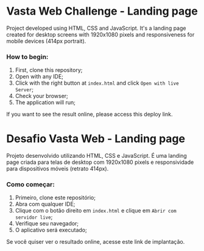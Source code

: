# Vasta Web Challenge - Landing page

Project developed using HTML, CSS and JavaScript. It's a landing page created for desktop screens with 1920x1080 pixels and responsiveness for mobile devices (414px portrait).

### How to begin:

1. First, clone this repository;
2. Open with any IDE;
3. Click with the right button at `index.html` and click `Open with live Server`;
4. Check your browser;
5. The application will run;

If you want to see the result online, please access this deploy link.

# Desafio Vasta Web - Landing page

Projeto desenvolvido utilizando HTML, CSS e JavaScript. É uma landing page criada para telas de desktop com 1920x1080 pixels e responsividade para dispositivos móveis (retrato 414px).

### Como começar:

1. Primeiro, clone este repositório;
2. Abra com qualquer IDE;
3. Clique com o botão direito em `index.html` e clique em `Abrir com servidor live`;
4. Verifique seu navegador;
5. O aplicativo será executado;

Se você quiser ver o resultado online, acesse este link de implantação.